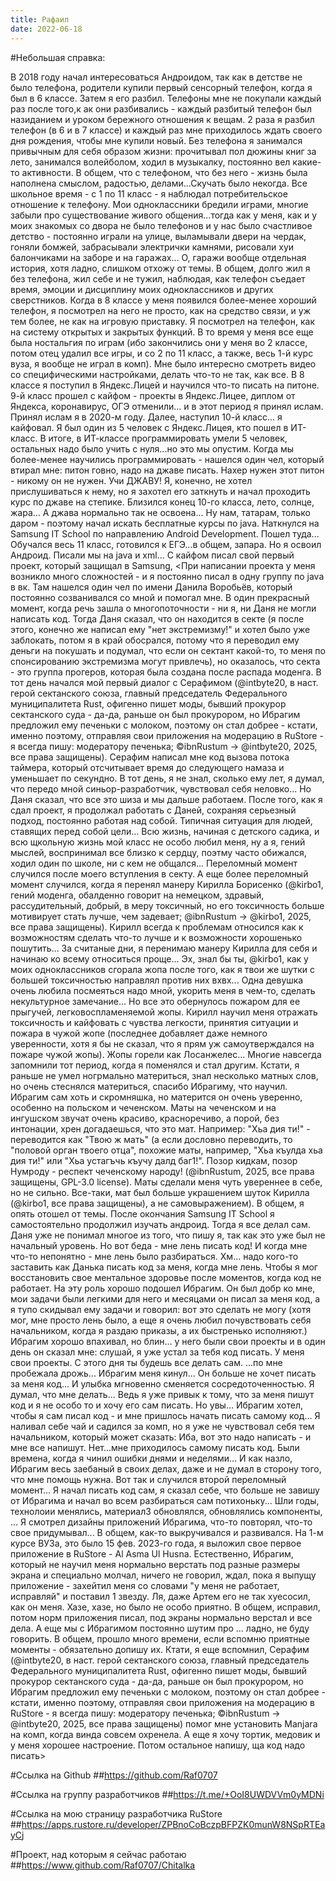 ```yaml
---
title: Рафаил
date: 2022-06-18
---
```


#Небольшая справка:

В 2018 году начал интересоваться Андроидом, так как в детстве не было телефона, родители купили первый сенсорный телефон, когда я был в 6 классе. Затем я его разбил. Телефоны мне не покупали каждый раз после того,к ак они разбивались - каждый разбитый телефон был назиданием и уроком бережного отношения к вещам. 2 раза я разбил телефон (в 6 и в 7 классе) и каждый раз мне приходилось ждать своего дня рождения, чтобы мне купили новый. Без телефона я занимался привычным для себя образом жизни: прочитывал пол дюжины книг за лето, занимался волейболом, ходил в музыкалку, постоянно вел какие-то активности. В общем, что с телефоном, что без него - жизнь была наполнена смыслом, радостью, делами...Скучать было некогда. Все школьное время - с 1 по 11 класс - я наблюдал потребительское отношение к телефону. Мои одноклассники бредили играми, многие забыли про существование живого общения...тогда как у меня, как и у моих знакомых со двора не было телефонов и у нас было счастливое детство - постоянно играли на улице, выламывали двери на чердак, гоняли бомжей, забрасывали электрички камнями, рисовали хуи балончиками на заборе и на гаражах... О, гаражи вообще отдельная история, хотя ладно, слишком отхожу от темы. В общем, долго жил я без телефона, жил себе и не тужил, наблюдая, как телефон съедает время, эмоции и дисциплину моих одноклассников и других сверстников. Когда в 8 классе у меня появился более-менее хороший телефон, я посмотрел на него не просто, как на средство связи, и уж тем более, не как на игровую приставку. Я посмотрел на телефон, как на систему открытых и закрытых функций. В то время у меня все еще была ностальгия по играм (ибо закончились они у меня во 2 классе, потом отец удалил все игры, и со 2 по 11 класс, а также, весь 1-й курс вуза, я вообще не играл в комп). Мне было интересно смотреть видео со специфическими настройками, делать что-то не так, как все. В 8 классе я поступил в Яндекс.Лицей и научился что-то писать на питоне. 9-й класс прошел с кайфом - проекты в Яндекс.Лицее, диплом от Яндекса, коронавирус, ОГЭ отменили... и в этот период я принял ислам. Принял ислам я в 2020-м году. Далее, наступил 10-й класс... я кайфовал. Я был один из 5 человек с Яндекс.Лицея, кто пошел в ИТ-класс. В итоге, в ИТ-классе программировать умели 5 человек, остальных надо было учить с нуля...но это мы опустим. Когда мы более-менее научились программировать - нашелся один чел, который втирал мне: питон говно, надо на джаве писать. Нахер нужен этот питон - никому он не нужен. Учи ДЖАВУ! Я, конечно, не хотел прислушиваться к нему, но я захотел его заткнуть и начал проходить курс по джаве на степике. Близился конец 10-го класса, лето, солнце, жара... А джава нормально так не освоена... Ну нам, татарам, только даром - поэтому начал искать бесплатные курсы по java. Наткнулся на Samsung IT School по направлению Android Development. Пошел туда... Обучался весь 11 класс, готовился к ЕГЭ...в общем, запара. Но я освоил Андроид. Писали мы на java и xml... С кайфом писал свой первый проект, который защищал в Samsung, <При написании проекта у меня возникло много сложностей - и я постоянно писал в одну группу по java в вк. Там нашелся один чел по имени Данила Воробьёв, который постоянно созванивался со мной и помогал мне. В один прекрасный момент, когда речь зашла о многопоточности - ни я, ни Даня не могли написать код. Тогда Даня сказал, что он находится в секте (я после этого, конечно же написал ему "нет экстремизму!" и хотел было уже заблокать, потом я в край обосрался, потому что я переводил ему деньги на покушать и подумал, что если он сектант какой-то, то меня по спонсированию экстремизма могут привлечь), но оказалось, что секта - это группа прогеров, которая была создана после распада моденга. В тот день начался мой первый диалог с Серафимом (@intbyte20, в наст. герой сектанского союза, главный председатель Федерального муниципалитета Rust, офигенно пишет моды, бывший прокурор сектанского суда - да-да, раньше он был прокурором, но Ибрагим предложил ему печеньки с молоком, поэтому он стал добрее - кстати, именно поэтому, отправляя свои приложения на модерацию в RuStore - я всегда пишу: модератору печенька; ©ibnRustum -> @intbyte20, 2025, все права защищены). Серафим написал мне код вызова потока таймера, который отсчитывает время до следующего намаза и уменьшает по секундно. В тот день, я не знал, сколько ему лет, я думал, что передо мной синьор-разработчик, чувствовал себя неловко... Но Даня сказал, что все это шиза и мы дальше работаем. После того, как я сдал проект, я продолжал работать с Даней, сохраняя серьезный подход, постоянно работая над собой. Типичная ситуация для людей, ставящих перед собой цели... Всю жизнь, начиная с детского садика, и всю щкольную жизнь мой класс не особо любил меня, ну а я, гений мыслей, воспринимал все близко к сердцу, поэтму часто обижался, ходил один по школе, ни с кем не общался... Переломный момент случился после моего вступления в секту. А еще более переломный момент случился, когда я перенял манеру Кирилла Борисенко (@kirbo1, гений моденга, обалденно говорит на немецком, здравый, рассудительный, добрый, в меру токсичный, но его токсичность больше мотивирует стать лучше, чем задевает; @ibnRustum -> @kirbo1, 2025, все права защищены). Кирилл всегда к проблемам относился как к возможностям сделать что-то лучше и к возможности хорошенько пошутить... За считаные дни, я перенимаю манеру Кирилла для себя и начинаю ко всему относиться проще... Эх, знал бы ты, @kirbo1, как у моих одноклассников сгорала жопа после того, как я твои же шутки с большей токсичностью направлял против них вхвх... Одна девушка очень любила посмеяться надо мной, укорить меня в чем-то, сделать некультурное замечание... Но все это обернулось пожаром для ее прыгучей, легковоспламеняемой жопы. Кирилл научил меня отражать токсичность и кайфовать с чувства легкости, принятия ситуации и пожара в чужой жопе (последнее добавляет даже немного уверенности, хотя я бы не сказал, что я прям уж самоутверждался на пожаре чужой жопы). Жопы горели как Лосанжелес... Многие навсегда запомнили тот период, когда я поменялся и стал другим. Кстати, я раньше не умел ногрмально материться, знал несколько матных слов, но очень стеснялся материться, спасибо Ибрагиму, что научил. Ибрагим сам хоть и скромняшка, но матерится он очень уверенно, особенно на польском и чеченском. Маты на чеченском и на ингушском звучат очень красиво, красноречиво, а порой, без интонации, хрен догадаешься, что это мат. Например: "Хьа дия ти!" - переводится как "Твою ж мать" (а если дословно переводить, то "половой орган твоего отца", похожие маты, например, "Хьа къулда хьа дия ти!" или "Хьа устагъчь къучу далд баг1!". Позор кидкам, позор Нумроду - респект чеченскому народу! (@ibnRustum, 2025, все права защищены, GPL-3.0 license). Маты сделали меня чуть увереннее в себе, но не сильно. Все-таки, мат был больше украшением шуток Кирилла (@kirbo1, все права защищены), а не самовыражением). В общем, я опять отошел от темы. После окончания Samsung IT School я самостоятельно продолжил изучать андроид. Тогда я все делал сам. Даня уже не понимал многое из того, что пишу я, так как это уже был не начальный уровень. Но вот беда - мне лень писать код! И когда мне что-то непонятно - мне лень было разбираться. Хм... надо кого-то заставить как Данька писать код за меня, когда мне лень. Чтобы я мог восстановить свое ментальное здоровье после моментов, когда код не работает. На эту роль хорошо подошел Ибрагим. Он был добр ко мне, мои задачи были легкими для него и месяцами он писал за меня код, а я тупо скидывал ему задачи и говорил: вот это сделать не могу (хотя мог, мне просто лень было, а еще я очень любил почувствовать себя начальником, когда я раздаю приказы, а их быстренько исполняют.) Ибрагим хорошо впахивал, но блин... у него были свои проекты и в один день он сказал мне: слушай, я уже устал за тебя код писать. У меня свои проекты. С этого дня ты будешь все делать сам. ...по мне пробежала дрожь... Ибрагим меня кинул... Он больше не хочет писать за меня код... И улыбка мгновенно сменяется сосредоточенностью. Я думал, что мне делать... Ведь я уже привык к тому, что за меня пишут код и я не особо то и хочу его сам писать. Но увы... Ибрагим хотел, чтобы я сам писал код - и мне пришлось начать писать самому код... Я наливал себе чай и садился за комп, но я уже не чувствовал себя тем начальником, который может сказать: Иба, вот это надо написать - и мне все напишут. Нет...мне приходилось самому писать код. Были времена, когда я чинил ошибки днями и неделями... И как назло, Ибрагим весь заебаный в своих делах, даже и не думал в сторону того, что мне помощь нужна. Вот так и случился второй переломный момент... Я начал писать код сам, я сказал себе, что больше не завишу от Ибрагима и начал во всем разбираться сам потихоньку... Шли годы, технолоии менялись, материал3 обновлялся, обновлялись компоненты, ... Я смотрел дизайны приложений Ибрагима, что-то повторял, что-то свое придумывал... В общем, как-то выкручивался и развивался. На 1-м курсе ВУЗа, это было 15 фев. 2023-го года, я выложил свое первое приложение в RuStore - Al Asma Ul Husna. Естественно, Ибрагим, который не научил меня нормально верстать под разные размеры экрана и специально молчал, ничего не говорил, ждал, пока я выпущу приложение - захейтил меня со словами "у меня не работает, исправляй" и поставил 1 звезду. Ля, даже Артем его не так хуесосил, как он меня. Хазе, хазе, но было не особо приятно. В общем, исправил, потом норм приложения писал, под экраны нормально верстал и все дела. А еще мы с Ибрагимом постоянно шутим про ... ладно, не буду говорить. В общем, прошло много времени, если вспомню приятные моменты - обязательно допишу их. Ктати, я еще вспомнил, Серафим (@intbyte20, в наст. герой сектанского союза, главный председатель Федерального муниципалитета Rust, офигенно пишет моды, бывший прокурор сектанского суда - да-да, раньше он был прокурором, но Ибрагим предложил ему печеньки с молоком, поэтому он стал добрее - кстати, именно поэтому, отправляя свои приложения на модерацию в RuStore - я всегда пишу: модератору печенька; ©ibnRustum -> @intbyte20, 2025, все права защищены) помог мне установить Manjara на комп, когда винда совсем охренела. А еще я хочу тортик, медовик и у меня хорошее настроение. Потом остальное напишу, ща код надо писать>

#Ссылка на Github
##https://github.com/Raf0707

#Ссылка на группу разработчиков
##https://t.me/+OoI8UWDVVm0yMDNi

#Ссылка на мою страницу разработчика RuStore
##https://apps.rustore.ru/developer/ZPBnoCoBczpBFPZK0munW8NSpRTEayCj

#Проект, над которым я сейчас работаю
##https://www.github.com/Raf0707/Chitalka


